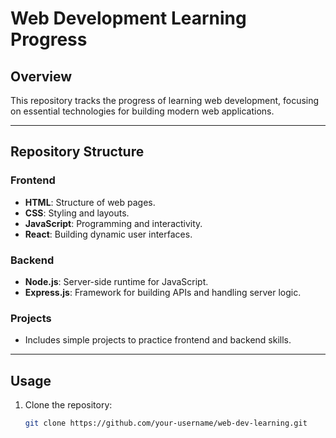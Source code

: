 # Web Development Learning Progress

## Overview
This repository tracks the progress of learning web development, focusing on essential technologies for building modern web applications.

---

## Repository Structure

### Frontend
- **HTML**: Structure of web pages.
- **CSS**: Styling and layouts.
- **JavaScript**: Programming and interactivity.
- **React**: Building dynamic user interfaces.

### Backend
- **Node.js**: Server-side runtime for JavaScript.
- **Express.js**: Framework for building APIs and handling server logic.

### Projects
- Includes simple projects to practice frontend and backend skills.

---

## Usage
1. Clone the repository:
   ```bash
   git clone https://github.com/your-username/web-dev-learning.git
